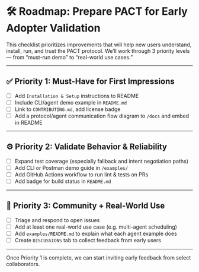 # 🛠️ Roadmap: Prepare PACT for Early Adopter Validation

This checklist prioritizes improvements that will help new users understand, install, run, and trust the PACT protocol. We’ll work through 3 priority levels — from “must-run demo” to “real-world use cases.”

---

## ✅ Priority 1: Must-Have for First Impressions
- [ ] Add `Installation & Setup` instructions to README
- [ ] Include CLI/agent demo example in `README.md`
- [ ] Link to `CONTRIBUTING.md`, add license badge
- [ ] Add a protocol/agent communication flow diagram to `/docs` and embed in README

---

## ⚙️ Priority 2: Validate Behavior & Reliability
- [ ] Expand test coverage (especially fallback and intent negotiation paths)
- [ ] Add CLI or Postman demo guide in `/examples/`
- [ ] Add GitHub Actions workflow to run lint & tests on PRs
- [ ] Add badge for build status in `README.md`

---

## 🌱 Priority 3: Community + Real-World Use
- [ ] Triage and respond to open issues
- [ ] Add at least one real-world use case (e.g. multi-agent scheduling)
- [ ] Add `examples/README.md` to explain what each agent example does
- [ ] Create `DISCUSSIONS` tab to collect feedback from early users

---

Once Priority 1 is complete, we can start inviting early feedback from select collaborators.
